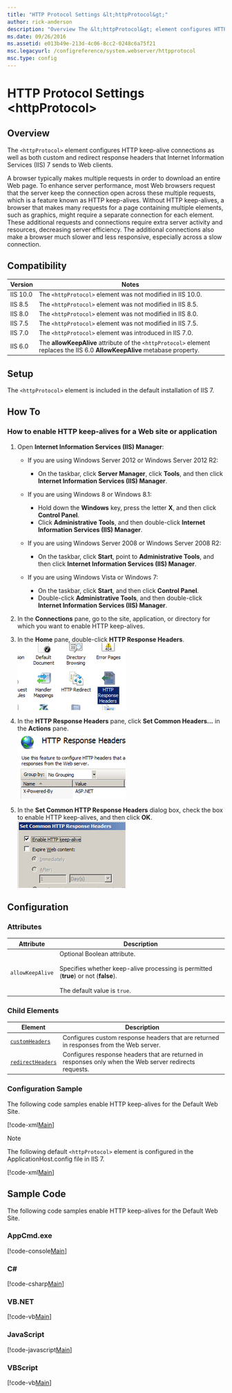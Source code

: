 ```yaml
---
title: "HTTP Protocol Settings &lt;httpProtocol&gt;"
author: rick-anderson
description: "Overview The &lt;httpProtocol&gt; element configures HTTP keep-alive connections as well as both custom and redirect response headers that Internet Informati..."
ms.date: 09/26/2016
ms.assetid: e013b49e-213d-4c06-8cc2-0248c6a75f21
msc.legacyurl: /configreference/system.webserver/httpprotocol
msc.type: config
---
```

HTTP Protocol Settings &lt;httpProtocol&gt;
====================
<a id="001"></a>
## Overview

The `<httpProtocol>` element configures HTTP keep-alive connections as well as both custom and redirect response headers that Internet Information Services (IIS) 7 sends to Web clients.

A browser typically makes multiple requests in order to download an entire Web page. To enhance server performance, most Web browsers request that the server keep the connection open across these multiple requests, which is a feature known as HTTP keep-alives. Without HTTP keep-alives, a browser that makes many requests for a page containing multiple elements, such as graphics, might require a separate connection for each element. These additional requests and connections require extra server activity and resources, decreasing server efficiency. The additional connections also make a browser much slower and less responsive, especially across a slow connection.

<a id="002"></a>
## Compatibility

| Version | Notes |
| --- | --- |
| IIS 10.0 | The `<httpProtocol>` element was not modified in IIS 10.0. |
| IIS 8.5 | The `<httpProtocol>` element was not modified in IIS 8.5. |
| IIS 8.0 | The `<httpProtocol>` element was not modified in IIS 8.0. |
| IIS 7.5 | The `<httpProtocol>` element was not modified in IIS 7.5. |
| IIS 7.0 | The `<httpProtocol>` element was introduced in IIS 7.0. |
| IIS 6.0 | The **allowKeepAlive** attribute of the `<httpProtocol>` element replaces the IIS 6.0 **AllowKeepAlive** metabase property. |

<a id="003"></a>
## Setup

The `<httpProtocol>` element is included in the default installation of IIS 7.

<a id="004"></a>
## How To

### How to enable HTTP keep-alives for a Web site or application

1. Open **Internet Information Services (IIS) Manager**: 

    - If you are using Windows Server 2012 or Windows Server 2012 R2: 

        - On the taskbar, click **Server Manager**, click **Tools**, and then click **Internet Information Services (IIS) Manager**.
    - If you are using Windows 8 or Windows 8.1: 

        - Hold down the **Windows** key, press the letter **X**, and then click **Control Panel**.
        - Click **Administrative Tools**, and then double-click **Internet Information Services (IIS) Manager**.
    - If you are using Windows Server 2008 or Windows Server 2008 R2: 

        - On the taskbar, click **Start**, point to **Administrative Tools**, and then click **Internet Information Services (IIS) Manager**.
    - If you are using Windows Vista or Windows 7: 

        - On the taskbar, click **Start**, and then click **Control Panel**.
        - Double-click **Administrative Tools**, and then double-click **Internet Information Services (IIS) Manager**.
2. In the **Connections** pane, go to the site, application, or directory for which you want to enable HTTP keep-alives.
3. In the **Home** pane, double-click **HTTP Response Headers**.  
    [![](index/_static/image2.png)](index/_static/image1.png)
4. In the **HTTP Response Headers** pane, click **Set Common Headers...** in the **Actions** pane.  
    [![](index/_static/image4.png)](index/_static/image3.png)
5. In the **Set Common HTTP Response Headers** dialog box, check the box to enable HTTP keep-alives, and then click **OK**.  
    [![](index/_static/image6.png)](index/_static/image5.png)

<a id="005"></a>
## Configuration

### Attributes

| Attribute | Description |
| --- | --- |
| `allowKeepAlive` | Optional Boolean attribute.<br><br>Specifies whether keep-alive processing is permitted (**true**) or not (**false**).<br><br>The default value is `true`. |

### Child Elements

| Element | Description |
| --- | --- |
| [`customHeaders`](customheaders/index.md) | Configures custom response headers that are returned in responses from the Web server. |
| [`redirectHeaders`](redirectheaders/index.md) | Configures response headers that are returned in responses only when the Web server redirects requests. |

### Configuration Sample

The following code samples enable HTTP keep-alives for the Default Web Site.

[!code-xml[Main](index/samples/sample1.xml)]

> [!NOTE]
> The following default `<httpProtocol>` element is configured in the ApplicationHost.config file in IIS 7.

[!code-xml[Main](index/samples/sample2.xml)]

<a id="006"></a>
## Sample Code

The following code samples enable HTTP keep-alives for the Default Web Site.

### AppCmd.exe

[!code-console[Main](index/samples/sample3.cmd)]

### C\#

[!code-csharp[Main](index/samples/sample4.cs)]

### VB.NET

[!code-vb[Main](index/samples/sample5.vb)]

### JavaScript

[!code-javascript[Main](index/samples/sample6.js)]

### VBScript

[!code-vb[Main](index/samples/sample7.vb)]
